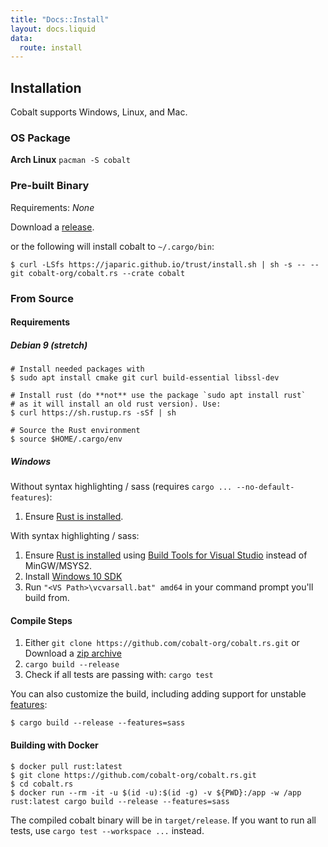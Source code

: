 ```yaml
---
title: "Docs::Install"
layout: docs.liquid
data:
  route: install
---
```

## Installation

Cobalt supports Windows, Linux, and Mac.

### OS Package

**Arch Linux**
`pacman -S cobalt`

### Pre-built Binary

Requirements: *None*

Download a [release](https://github.com/cobalt-org/cobalt.rs/releases).

or the following will install cobalt to `~/.cargo/bin`:
```
$ curl -LSfs https://japaric.github.io/trust/install.sh | sh -s -- --git cobalt-org/cobalt.rs --crate cobalt
```

### From Source

#### Requirements

##### Debian 9 (stretch)

```
# Install needed packages with
$ sudo apt install cmake git curl build-essential libssl-dev

# Install rust (do **not** use the package `sudo apt install rust`
# as it will install an old rust version). Use:
$ curl https://sh.rustup.rs -sSf | sh

# Source the Rust environment
$ source $HOME/.cargo/env
```

##### Windows

Without syntax highlighting / sass (requires `cargo ... --no-default-features`):

1. Ensure [Rust is installed](https://rustup.rs/).

With syntax highlighting / sass:

1. Ensure [Rust is installed](https://rustup.rs/) using [Build Tools for Visual Studio](https://visualstudio.microsoft.com/downloads/)
   instead of MinGW/MSYS2.
2. Install [Windows 10 SDK](https://developer.microsoft.com/en-us/windows/downloads/sdk-archive)
3. Run `"<VS Path>\vcvarsall.bat" amd64` in your command prompt you'll build from.

#### Compile Steps
1. Either
  `git clone https://github.com/cobalt-org/cobalt.rs.git`
  or
  Download a [zip archive](https://github.com/cobalt-org/cobalt.rs/archive/master.zip)
2. `cargo build --release`
3. Check if all tests are passing with:
    `cargo test`

You can also customize the build, including adding support for unstable [features](https://github.com/cobalt-org/cobalt.rs/blob/master/Cargo.toml#L66):

```
$ cargo build --release --features=sass
```

#### Building with Docker

```
$ docker pull rust:latest
$ git clone https://github.com/cobalt-org/cobalt.rs.git
$ cd cobalt.rs
$ docker run --rm -it -u $(id -u):$(id -g) -v ${PWD}:/app -w /app rust:latest cargo build --release --features=sass
```

The compiled cobalt binary will be in `target/release`. If you want to run all tests, use
`cargo test --workspace ...` instead.
